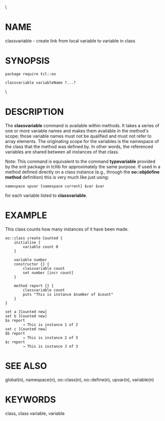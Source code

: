 \

# NAME

classvariable - create link from local variable to variable in class

# SYNOPSIS

    package require tcl::oo

    classvariable variableName ?...?

\

# DESCRIPTION

The **classvariable** command is available within methods. It takes a
series of one or more variable names and makes them available in the
method\'s scope; those variable names must not be qualified and must not
refer to array elements. The originating scope for the variables is the
namespace of the class that the method was defined by. In other words,
the referenced variables are shared between all instances of that class.

Note: This command is equivalent to the command **typevariable**
provided by the snit package in tcllib for approximately the same
purpose. If used in a method defined directly on a class instance (e.g.,
through the **oo::objdefine** **method** definition) this is very much
like just using:

    namespace upvar [namespace current] $var $var

for each variable listed to **classvariable**.

# EXAMPLE

This class counts how many instances of it have been made.

    oo::class create Counted {
        initialise {
            variable count 0
        }

        variable number
        constructor {} {
            classvariable count
            set number [incr count]
        }

        method report {} {
            classvariable count
            puts "This is instance $number of $count"
        }
    }

    set a [Counted new]
    set b [Counted new]
    $a report
            → This is instance 1 of 2
    set c [Counted new]
    $b report
            → This is instance 2 of 3
    $c report
            → This is instance 3 of 3

# SEE ALSO

global(n), namespace(n), oo::class(n), oo::define(n), upvar(n),
variable(n)

# KEYWORDS

class, class variable, variable
